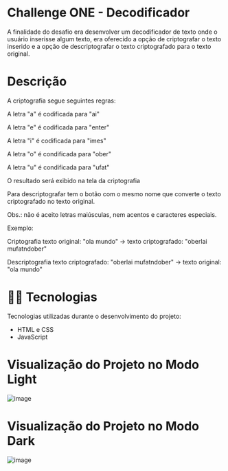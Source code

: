 # Challenge ONE - Decodificador

A finalidade do desafio era desenvolver um decodificador de texto onde o usuário inserisse algum texto, era oferecido a opção de criptografar o texto inserido e a opção de descriptografar o texto criptografado para o texto original.


# Descrição 

A criptografia segue seguintes regras:

A letra "a" é codificada para "ai"

A letra "e" é codificada para "enter"

A letra "i" é codificada para "imes"

A letra "o" é condificada para "ober"

A letra "u" é condificada para "ufat"

O resultado será exibido na tela da criptografia

Para descriptografar tem o botão com o mesmo nome que converte o texto criptografado no texto original.

Obs.: não é aceito letras maiúsculas, nem acentos e caracteres especiais.

Exemplo:

Criptografia
texto original: "ola mundo" -> texto criptografado: "oberlai mufatndober"

Descriptografia
texto criptografado: "oberlai mufatndober" -> texto original: "ola mundo"

# 👨‍💻 Tecnologias

Tecnologias utilizadas durante o desenvolvimento do projeto:

- HTML e CSS
- JavaScript

# Visualização do Projeto no Modo Light

![image](https://github.com/RuanVinicios/Decodificador/assets/20088277/5f4e6058-4c60-4302-aa60-60e5f81060d5)

# Visualização do Projeto no Modo Dark

![image](https://github.com/RuanVinicios/Decodificador/assets/20088277/837d3070-0d32-4b08-b813-ba94f712f79f)




